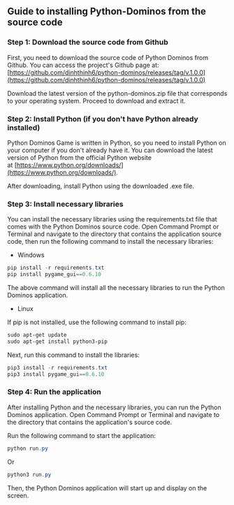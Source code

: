 ## **Guide to installing Python-Dominos from the source code**

### **Step 1: Download the source code from Github**

First, you need to download the source code of Python Dominos from Github. You can access the project's Github page at: [https://github.com/dinhthinh6/python-dominos/releases/tag/v.1.0.0](https://github.com/dinhthinh6/python-dominos/releases/tag/v.1.0.0)

Download the latest version of the python-dominos.zip file that corresponds to your operating system. Proceed to download and extract it.

### **Step 2: Install Python (if you don't have Python already installed)**

Python Dominos Game is written in Python, so you need to install Python on your computer if you don't already have it. You can download the latest version of Python from the official Python website at [https://www.python.org/downloads/](https://www.python.org/downloads/).

After downloading, install Python using the downloaded .exe file.

### **Step 3: Install necessary libraries**

You can install the necessary libraries using the requirements.txt file that comes with the Python Dominos source code. Open Command Prompt or Terminal and navigate to the directory that contains the application source code, then run the following command to install the necessary libraries:

- Windows

```powershell
pip install -r requirements.txt
pip install pygame_gui==0.6.10
```

The above command will install all the necessary libraries to run the Python Dominos application.

- Linux

If pip is not installed, use the following command to install pip:

```powershell
sudo apt-get update
sudo apt-get install python3-pip
```

Next, run this command to install the libraries:

```powershell
pip3 install -r requirements.txt
pip3 install pygame_gui==0.6.10
```

### **Step 4: Run the application**

After installing Python and the necessary libraries, you can run the Python Dominos application. Open Command Prompt or Terminal and navigate to the directory that contains the application's source code.

Run the following command to start the application:

```powershell
python run.py
```

Or

```powershell
python3 run.py
```

Then, the Python Dominos application will start up and display on the screen.
